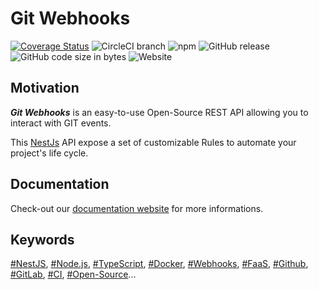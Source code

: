 # Git Webhooks

[![Coverage Status](https://coveralls.io/repos/github/DX-DeveloperExperience/git-webhooks/badge.svg?branch=master)](https://coveralls.io/github/DX-DeveloperExperience/git-webhooks?branch=master)
![CircleCI branch](https://img.shields.io/circleci/project/github/DX-DeveloperExperience/git-webhooks/master.svg)
![npm](https://img.shields.io/npm/v/@dxdeveloperexperience/git-webhooks.svg)
![GitHub release](https://img.shields.io/github/release/dx-developerexperience/git-webhooks.svg)
![GitHub code size in bytes](https://img.shields.io/github/languages/code-size/dx-developerexperience/git-webhooks.svg)
![Website](https://img.shields.io/website/https/dx-developerexperience.github.io/git-webhooks.svg)

## Motivation

**_Git Webhooks_** is an easy-to-use Open-Source REST API allowing you to interact with GIT events.

This [NestJs](https://docs.nestjs.com/) API expose a set of customizable Rules to automate your project's life cycle.

## Documentation

Check-out our [documentation website](https://dx-developerexperience.github.io/git-webhooks/) for more informations.

## Keywords

[#NestJS](), [#Node.js](), [#TypeScript](), [#Docker](), [#Webhooks](), [#FaaS](), [#Github](), [#GitLab](), [#CI](), [#Open-Source]()...
